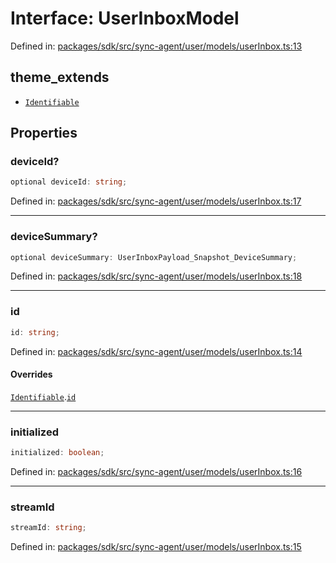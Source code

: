 # Interface: UserInboxModel

Defined in: [packages/sdk/src/sync-agent/user/models/userInbox.ts:13](https://github.com/towns-protocol/towns/blob/0db1fd0ac7258e8db8cedfb6183e8eade8284fa1/packages/sdk/src/sync-agent/user/models/userInbox.ts#L13)

## theme_extends

- [`Identifiable`](Identifiable.md)

## Properties

### deviceId?

```ts
optional deviceId: string;
```

Defined in: [packages/sdk/src/sync-agent/user/models/userInbox.ts:17](https://github.com/towns-protocol/towns/blob/0db1fd0ac7258e8db8cedfb6183e8eade8284fa1/packages/sdk/src/sync-agent/user/models/userInbox.ts#L17)

***

### deviceSummary?

```ts
optional deviceSummary: UserInboxPayload_Snapshot_DeviceSummary;
```

Defined in: [packages/sdk/src/sync-agent/user/models/userInbox.ts:18](https://github.com/towns-protocol/towns/blob/0db1fd0ac7258e8db8cedfb6183e8eade8284fa1/packages/sdk/src/sync-agent/user/models/userInbox.ts#L18)

***

### id

```ts
id: string;
```

Defined in: [packages/sdk/src/sync-agent/user/models/userInbox.ts:14](https://github.com/towns-protocol/towns/blob/0db1fd0ac7258e8db8cedfb6183e8eade8284fa1/packages/sdk/src/sync-agent/user/models/userInbox.ts#L14)

#### Overrides

[`Identifiable`](Identifiable.md).[`id`](Identifiable.md#id)

***

### initialized

```ts
initialized: boolean;
```

Defined in: [packages/sdk/src/sync-agent/user/models/userInbox.ts:16](https://github.com/towns-protocol/towns/blob/0db1fd0ac7258e8db8cedfb6183e8eade8284fa1/packages/sdk/src/sync-agent/user/models/userInbox.ts#L16)

***

### streamId

```ts
streamId: string;
```

Defined in: [packages/sdk/src/sync-agent/user/models/userInbox.ts:15](https://github.com/towns-protocol/towns/blob/0db1fd0ac7258e8db8cedfb6183e8eade8284fa1/packages/sdk/src/sync-agent/user/models/userInbox.ts#L15)
